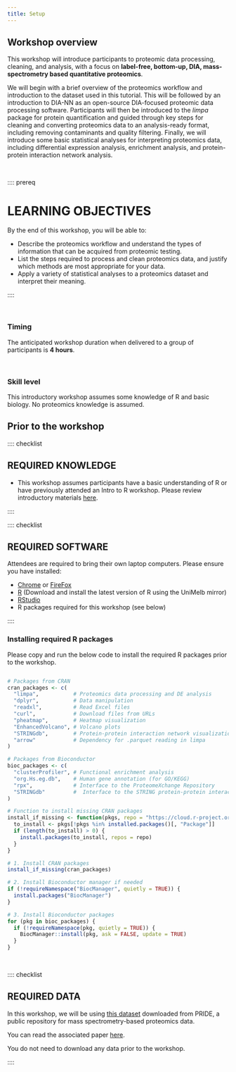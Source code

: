 ```yaml
---
title: Setup
---
```


## Workshop overview

This workshop will introduce participants to proteomic data processing, cleaning, and analysis, 
with a focus on **label-free, bottom-up, DIA, mass-spectrometry based quantitative proteomics**. 

We will begin with a brief overview of the proteomics workflow and introduction to the dataset used in this tutorial. 
This will be followed by an introduction to DIA-NN as an open-source DIA-focused proteomic data processing software. 
Participants will then be introduced to the *limpa* package for protein quantification and guided through key steps for 
cleaning and converting proteomics data to an analysis-ready format, including removing contaminants and quality filtering. 
Finally, we will introduce some basic statistical analyses for interpreting proteomics data, 
including differential expression analysis, enrichment analysis, and protein-protein interaction network analysis. 

<br>

:::: prereq
# LEARNING OBJECTIVES

By the end of this workshop, you will be able to: 

- Describe the proteomics workflow and understand the types of information that can be acquired from proteomic testing. 
- List the steps required to process and clean proteomics data, and justify which methods are most appropriate for your data. 
- Apply a variety of statistical analyses to a proteomics dataset and interpret their meaning. 

::::

<br>

### Timing

The anticipated workshop duration when delivered to a group of participants is **4 hours**. 

<br>

### Skill level

This introductory workshop assumes some knowledge of R and basic biology. No proteomics knowledge is assumed.

## Prior to the workshop

:::: checklist

## REQUIRED KNOWLEDGE

- This workshop assumes participants have a basic understanding of R or have previously attended 
an Intro to R workshop. Please review introductory materials [here](https://melbournebioinformatics.github.io/intro-to-r/).

::::

:::: checklist

## REQUIRED SOFTWARE

Attendees are required to bring their own laptop computers. Please ensure you have installed:

- [Chrome](https://www.google.com/chrome/) or [FireFox](https://www.mozilla.org/en-US/)
- [R](https://cran.ms.unimelb.edu.au/) (Download and install the latest version of R using the UniMelb mirror)
- [RStudio](https://posit.co/download/rstudio-desktop/#download)
- R packages required for this workshop (see below)

::::

### Installing required R packages

Please copy and run the below code to install the required R packages prior to the workshop.

```r

# Packages from CRAN
cran_packages <- c(
  "limpa",           # Proteomics data processing and DE analysis
  "dplyr",           # Data manipulation
  "readxl",          # Read Excel files
  "curl",            # Download files from URLs
  "pheatmap",        # Heatmap visualization
  "EnhancedVolcano", # Volcano plots
  "STRINGdb",        # Protein-protein interaction network visualization
  "arrow"            # Dependency for .parquet reading in limpa
)

# Packages from Bioconductor
bioc_packages <- c(
  "clusterProfiler", # Functional enrichment analysis
  "org.Hs.eg.db",    # Human gene annotation (for GO/KEGG)
  "rpx",             # Interface to the ProteomeXchange Repository
  "STRINGdb"         #  Interface to the STRING protein-protein interactions database
)

# Function to install missing CRAN packages
install_if_missing <- function(pkgs, repo = "https://cloud.r-project.org") {
  to_install <- pkgs[!pkgs %in% installed.packages()[, "Package"]]
  if (length(to_install) > 0) {
    install.packages(to_install, repos = repo)
  }
}

# 1. Install CRAN packages
install_if_missing(cran_packages)

# 2. Install Bioconductor manager if needed
if (!requireNamespace("BiocManager", quietly = TRUE)) {
  install.packages("BiocManager")
}

# 3. Install Bioconductor packages
for (pkg in bioc_packages) {
  if (!requireNamespace(pkg, quietly = TRUE)) {
    BiocManager::install(pkg, ask = FALSE, update = TRUE)
  }
}

```

<br>

:::: checklist
## REQUIRED DATA

In this workshop, we will be using [this dataset](https://www.ebi.ac.uk/pride/archive/projects/PXD047585) downloaded from PRIDE, 
a public repository for mass spectrometry-based proteomics data.

You can read the associated paper [here](https://dx.doi.org/10.3390/BIOMEDICINES12020333).

You do not need to download any data prior to the workshop.

::::


<!--
FIXME: place any data you want learners to use in `episodes/data` and then use
       a relative link ( [data zip file](data/lesson-data.zip) ) to provide a
       link to it, replacing the example.com link.
-->
